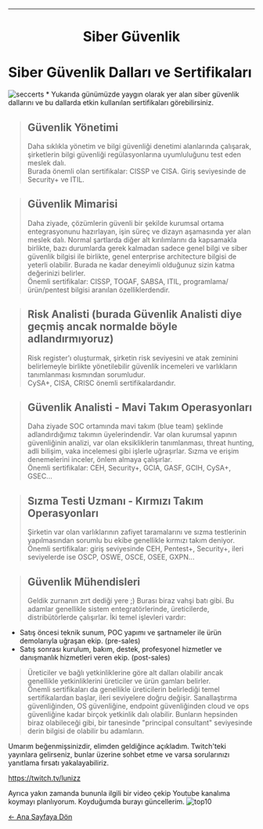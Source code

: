 <a name="top"></a>

---
<h1 align="center">Siber Güvenlik</h1>

# Siber Güvenlik Dalları ve Sertifikaları   
<img src="https://ibb.co/74CsDXr" alt="seccerts" border="0">
* Yukarıda günümüzde yaygın olarak yer alan siber güvenlik dallarını ve bu dallarda etkin kullanılan sertifikaları görebilirsiniz.  
  
> ## Güvenlik Yönetimi
> Daha sıklıkla yönetim ve bilgi güvenliği denetimi alanlarında çalışarak, şirketlerin bilgi güvenliği regülasyonlarına uyumluluğunu test eden meslek dalı.  
Burada önemli olan sertifikalar: CISSP ve CISA. Giriş seviyesinde de Security+ ve ITIL.

> ## Güvenlik Mimarisi
> Daha ziyade, çözümlerin güvenli bir şekilde kurumsal ortama entegrasyonunu hazırlayan, işin süreç ve dizayn aşamasında yer alan meslek dalı. Normal şartlarda diğer alt kırılımlarını da kapsamakla birlikte, bazı durumlarda gerek kalmadan sadece genel bilgi ve siber güvenlik bilgisi ile birlikte, genel enterprise architecture bilgisi de yeterli olabilir. Burada ne kadar deneyimli olduğunuz sizin katma değerinizi belirler.  
Önemli sertifikalar: CISSP, TOGAF, SABSA, ITIL, programlama/ürün/pentest bilgisi aranılan özelliklerdendir.

> ## Risk Analisti (burada Güvenlik Analisti diye geçmiş ancak normalde böyle adlandırmıyoruz)
> Risk register'ı oluşturmak, şirketin risk seviyesini ve atak zeminini belirlemeyle birlikte yönetilebilir güvenlik incemeleri ve varlıkların tanımlanması kısmından sorumludur.  
CySA+, CISA, CRISC önemli sertifikalardandır.

> ## Güvenlik Analisti - Mavi Takım Operasyonları
> Daha ziyade SOC ortamında mavi takım (blue team) şeklinde adlandırdığımız takımın üyelerindendir. Var olan kurumsal yapının güvenliğinin analizi, var olan eksikliklerin tanımlanması, threat hunting, adli bilişim, vaka incelemesi gibi işlerle uğraşırlar. Sızma ve erişim denemelerini inceler, önlem almaya çalışırlar.  
Önemli sertifikalar: CEH, Security+, GCIA, GASF, GCIH, CySA+, GSEC...

> ## Sızma Testi Uzmanı - Kırmızı Takım Operasyonları
> Şirketin var olan varlıklarının zafiyet taramalarını ve sızma testlerinin yapılmasından sorumlu bu ekibe genellikle kırmızı takım deniyor.  
Önemli sertifikalar: giriş seviyesinde CEH, Pentest+, Security+, ileri seviyelerde ise OSCP, OSWE, OSCE, OSEE, GXPN...

> ## Güvenlik Mühendisleri
> Geldik zurnanın zırt dediği yere ;) Burası biraz vahşi batı gibi. Bu adamlar genellikle sistem entegratörlerinde, üreticilerde, distribütörlerde çalışırlar. İki temel işlevleri vardır:
* Satış öncesi teknik sunum, POC yapımı ve şartnameler ile ürün demolarıyla uğraşan ekip. (pre-sales)
* Satış sonrası kurulum, bakım, destek, profesyonel hizmetler ve danışmanlık hizmetleri veren ekip. (post-sales)
> Üreticiler ve bağlı yetkinliklerine göre alt dalları olabilir ancak genellikle yetkinliklerini üreticiler ve ürün gamları belirler.  
Önemli sertifikaları da genellikle üreticilerin belirlediği temel sertifikalardan başlar, ileri seviyelere doğru değişir.
> Sanallaştırma güvenliğinden, OS güvenliğine, endpoint güvenliğinden cloud ve ops güvenliğine kadar birçok yetkinlik dalı olabilir. Bunların hepsinden biraz olabileceği gibi, bir tanesinde "principal consultant" seviyesinde derin bilgisi de olabilir bu adamların.

Umarım beğenmişsinizdir, elimden geldiğince açıkladım.
Twitch'teki yayınlara gelirseniz, bunlar üzerine sohbet etme ve varsa sorularınızı yanıtlama fırsatı yakalayabiliriz.

https://twitch.tv/lunizz

Ayrıca yakın zamanda bununla ilgili bir video çekip Youtube kanalıma koymayı planlıyorum. Koyduğumda burayı güncellerim.
![top10](https://pbs.twimg.com/media/Eb8MV7dWoAAKWZi?format=jpg&name=large)  

[← Ana Sayfaya Dön](https://github.com/LuNiZz/siber-guvenlik-sss)

